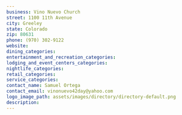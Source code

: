 ```yaml
---
business: Vino Nuevo Church
street: 1100 11th Avenue
city: Greeley
state: Colorado
zip: 80631
phone: (970) 302-9122
website: 
dining_categories: 
entertainment_and_recreation_categories: 
lodging_and_event_centers_categories: 
nightlife_categories: 
retail_categories: 
service_categories: 
contact_name: Samuel Ortega
contact_email: vinonuevo42day@yahoo.com
logo_image_path: assets/images/directory/directory-default.png
description: 
---
```

